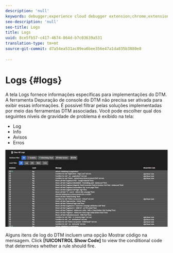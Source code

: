 ```yaml
---
description: 'null'
keywords: debugger;experience cloud debugger extension;chrome;extension;logs
seo-description: 'null'
seo-title: Logs
title: Logs
uuid: 8ce5fb57-c417-4674-864d-b7c03639a531
translation-type: tm+mt
source-git-commit: d7a54ea531ac09ea6bee356e47a1da835b3880e8

---
```



# Logs {#logs}

A tela Logs fornece informações específicas para implementações do DTM. A ferramenta Depuração de console do DTM não precisa ser ativada para exibir essas informações. É possível filtrar pelas soluções implementadas por meio das ferramentas DTM associadas. Você pode escolher qual dos seguintes níveis de gravidade de problema é exibido na tela:

* Log
* Info
* Avisos
* Erros

![](assets/logs.jpg)

Alguns itens de log do DTM incluem uma opção Mostrar código na mensagem. Click **[!UICONTROL Show Code]** to view the conditional code that determines whether a rule should fire.
